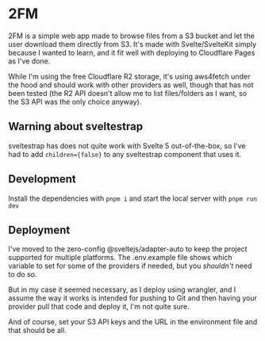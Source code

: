 # 2FM
2FM is a simple web app made to browse files from a S3 bucket and let the user download them directly from S3.
It's made with Svelte/SvelteKit simply because I wanted to learn, and it fit well with deploying to Cloudflare Pages as I've done.

While I'm using the free Cloudflare R2 storage, it's using aws4fetch under the hood and should work with other providers as well,
though that has not been tested (the R2 API doesn't allow me to list files/folders as I want, so the S3 API was the only choice anyway).

## Warning about sveltestrap
sveltestrap has does not quite work with Svelte 5 out-of-the-box, so I've had to add `children={false}` to any sveltestrap component that uses it.

## Development
Install the dependencies with `pnpm i` and start the local server with `pnpm run dev`

## Deployment
I've moved to the zero-config @sveltejs/adapter-auto to keep the project supported for multiple platforms.
The .env.example file shows which variable to set for some of the providers if needed, but you _shouldn't_ need to do so.

But in my case it seemed necessary, as I deploy using wrangler, and I assume the way it works is intended for pushing to Git and then
having your provider pull that code and deploy it, I'm not quite sure.

And of course, set your S3 API keys and the URL in the environment file and that should be all.
